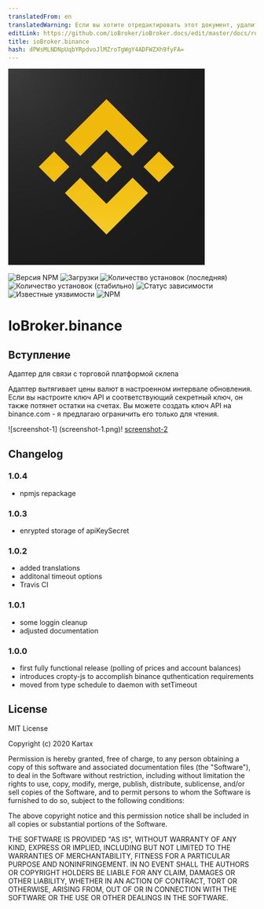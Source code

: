 ```yaml
---
translatedFrom: en
translatedWarning: Если вы хотите отредактировать этот документ, удалите поле «translationFrom», в противном случае этот документ будет снова автоматически переведен
editLink: https://github.com/ioBroker/ioBroker.docs/edit/master/docs/ru/adapterref/iobroker.binance/README.md
title: ioBroker.binance
hash: dPWsMLNDNpUqbYRpdvoJlMZroTgWgY4ADFWZXh9fyFA=
---
```

![логотип](../../../en/adapterref/iobroker.binance/admin/binance.png)

![Версия NPM](http://img.shields.io/npm/v/iobroker.binance.svg)
![Загрузки](https://img.shields.io/npm/dm/iobroker.binance.svg)
![Количество установок (последняя)](http://iobroker.live/badges/binance-installed.svg)
![Количество установок (стабильно)](http://iobroker.live/badges/binance-stable.svg)
![Статус зависимости](https://img.shields.io/david/Kartax/iobroker.binance.svg)
![Известные уязвимости](https://snyk.io/test/github/Kartax/ioBroker.binance/badge.svg)
![NPM](https://nodei.co/npm/iobroker.binance.png?downloads=true)

# IoBroker.binance
## Вступление
Адаптер для связи с торговой платформой склепа

Адаптер вытягивает цены валют в настроенном интервале обновления.
Если вы настроите ключ API и соответствующий секретный ключ, он также потянет остатки на счетах.
Вы можете создать ключ API на binance.com - я предлагаю ограничить его только для чтения.

![screenshot-1] (screenshot-1.png)! [screenshot-2](../../../en/adapterref/iobroker.binance/screenshot-2.png)

## Changelog
### 1.0.4
- npmjs repackage
### 1.0.3
- enrypted storage of apiKeySecret
### 1.0.2
- added translations
- additonal timeout options
- Travis CI
### 1.0.1
- some loggin cleanup
- adjusted documentation
### 1.0.0
- first fully functional release (polling of prices and account balances)
- introduces cropty-js to accomplish binance quthentication requirements
- moved from type schedule to daemon with setTimeout

## License
MIT License

Copyright (c) 2020 Kartax

Permission is hereby granted, free of charge, to any person obtaining a copy
of this software and associated documentation files (the "Software"), to deal
in the Software without restriction, including without limitation the rights
to use, copy, modify, merge, publish, distribute, sublicense, and/or sell
copies of the Software, and to permit persons to whom the Software is
furnished to do so, subject to the following conditions:

The above copyright notice and this permission notice shall be included in all
copies or substantial portions of the Software.

THE SOFTWARE IS PROVIDED "AS IS", WITHOUT WARRANTY OF ANY KIND, EXPRESS OR
IMPLIED, INCLUDING BUT NOT LIMITED TO THE WARRANTIES OF MERCHANTABILITY,
FITNESS FOR A PARTICULAR PURPOSE AND NONINFRINGEMENT. IN NO EVENT SHALL THE
AUTHORS OR COPYRIGHT HOLDERS BE LIABLE FOR ANY CLAIM, DAMAGES OR OTHER
LIABILITY, WHETHER IN AN ACTION OF CONTRACT, TORT OR OTHERWISE, ARISING FROM,
OUT OF OR IN CONNECTION WITH THE SOFTWARE OR THE USE OR OTHER DEALINGS IN THE
SOFTWARE.